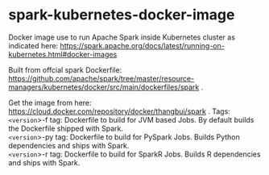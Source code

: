 # spark-kubernetes-docker-image
Docker image use to run Apache Spark inside Kubernetes cluster as indicated here: https://spark.apache.org/docs/latest/running-on-kubernetes.html#docker-images

Built from offcial spark Dockerfile: https://github.com/apache/spark/tree/master/resource-managers/kubernetes/docker/src/main/dockerfiles/spark . 

Get the image from here: https://cloud.docker.com/repository/docker/thangbui/spark . 
Tags:  
  `<version`>-f tag: Dockerfile to build for JVM based Jobs. By default builds the Dockerfile shipped with Spark.  
  `<version`>-py tag: Dockerfile to build for PySpark Jobs. Builds Python dependencies and ships with Spark.  
  `<version`>-r tag: Dockerfile to build for SparkR Jobs. Builds R dependencies and ships with Spark.  
